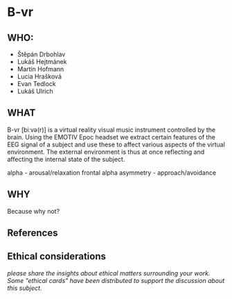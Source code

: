 # B-vr 

## WHO:
* Štěpán Drbohlav
* Lukáš Hejtmánek
* Martin Hofmann
* Lucia Hrašková
* Evan Tedlock
* Lukáš Ulrich

## WHAT

B-vr [biːvə(r)] is a virtual reality visual music instrument controlled by the brain. Using the EMOTIV Epoc headset we extract certain features of the EEG signal of a subject and use these to affect various aspects of the virtual environment. The external environment is thus at once reflecting and affecting the internal state of the subject.

alpha - arousal/relaxation
frontal alpha asymmetry - approach/avoidance

## WHY 

Because why not?

## References

## Ethical considerations
*please share the insights about ethical matters surrounding your work. Some "ethical cards" have been distributed to support the discussion about this subject.*



